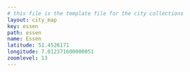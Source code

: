 ```yaml
---
# this file is the template file for the city collections
layout: city_map
key: essen
path: essen
name: Essen
latitude: 51.4526171
longitude: 7.012371600000051
zoomlevel: 13
---
```

